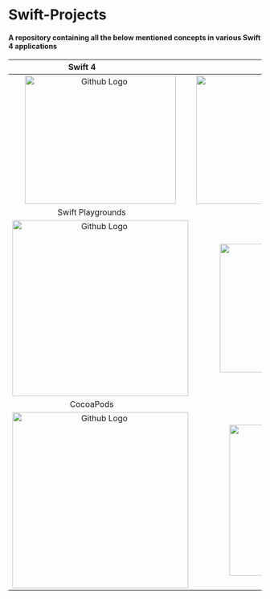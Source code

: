 # Swift-Projects

#### A repository containing all the below mentioned concepts in various Swift 4 applications

Swift 4                    |  ARKit
:-------------------------:|:-------------------------:
<img src="https://upload.wikimedia.org/wikipedia/commons/thumb/9/9d/Swift_logo.svg/2000px-Swift_logo.svg.png" width="300" height="256" title="Github Logo">  |  <img src="https://i1.wp.com/www.testgrid.io/blog/wp-content/uploads/2017/09/ARKit-Logo.jpg?zoom=2&fit=1000%2C643&ssl=1" width="350" height="256" title="Github Logo">
Swift Playgrounds          |  CoreML
<img src="https://cmle.org/wp-content/uploads/2017/08/swift-playgrounds.jpg" width="350" height="350" title="Github Logo">  |  <img src="https://abhishekbediblog.files.wordpress.com/2017/07/core-ml.png" width="256" height="256" title="Github Logo">
CocoaPods                  |  Firebase
<img src="http://vyoumans.com/sites/default/files/images/tech/1189714.png" width="350" height="350" title="Github Logo">  |  <img src="https://seeklogo.com/images/F/firebase-logo-402F407EE0-seeklogo.com.png" width="219" height="300" title="Github Logo">

